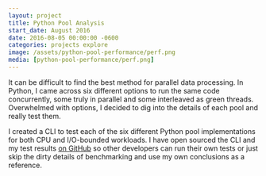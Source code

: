 ```yaml
---
layout: project
title: Python Pool Analysis
start_date: August 2016
date: 2016-08-05 00:00:00 -0600
categories: projects explore
image: /assets/python-pool-performance/perf.png
media: [python-pool-performance/perf.png]
---
```

It can be difficult to find the best method for parallel data processing. In Python, I came across six different options to run the same code concurrently, some truly in parallel and some interleaved as green threads. Overwhelmed with options, I decided to dig into the details of each pool and really test them.

I created a CLI to test each of the six different Python pool implementations for both CPU and I/O-bounded workloads. I have open sourced the CLI and my test results [on GitHub][github] so other developers can run their own tests or just skip the dirty details of benchmarking and use my own conclusions as a reference.


[github]: https://github.com/JohnStarich/python-pool-performance
